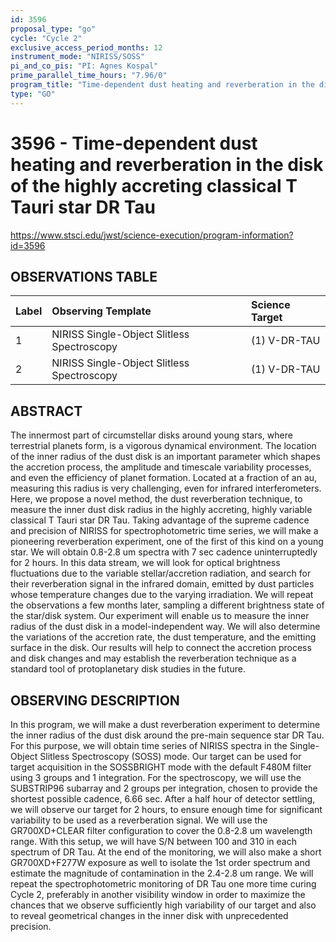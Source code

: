 ```yaml
---
id: 3596
proposal_type: "go"
cycle: "Cycle 2"
exclusive_access_period_months: 12
instrument_mode: "NIRISS/SOSS"
pi_and_co_pis: "PI: Agnes Kospal"
prime_parallel_time_hours: "7.96/0"
program_title: "Time-dependent dust heating and reverberation in the disk of the highly accreting classical T Tauri star DR Tau"
type: "GO"
---
```

# 3596 - Time-dependent dust heating and reverberation in the disk of the highly accreting classical T Tauri star DR Tau
https://www.stsci.edu/jwst/science-execution/program-information?id=3596
## OBSERVATIONS TABLE
| Label | Observing Template                     | Science Target |
| :---- | :------------------------------------- | :------------- |
| 1     | NIRISS Single-Object Slitless Spectroscopy | (1) V-DR-TAU   |
| 2     | NIRISS Single-Object Slitless Spectroscopy | (1) V-DR-TAU   |

## ABSTRACT

The innermost part of circumstellar disks around young stars, where terrestrial planets form, is a vigorous dynamical environment. The location of the inner radius of the dust disk is an important parameter which shapes the accretion process, the amplitude and timescale variability processes, and even the efficiency of planet formation. Located at a fraction of an au, measuring this radius is very challenging, even for infrared interferometers. Here, we propose a novel method, the dust reverberation technique, to measure the inner dust disk radius in the highly accreting, highly variable classical T Tauri star DR Tau. Taking advantage of the supreme cadence and precision of NIRISS for spectrophotometric time series, we will make a pioneering reverberation experiment, one of the first of this kind on a young star. We will obtain 0.8-2.8 um spectra with 7 sec cadence uninterruptedly for 2 hours. In this data stream, we will look for optical brightness fluctuations due to the variable stellar/accretion radiation, and search for their reverberation signal in the infrared domain, emitted by dust particles whose temperature changes due to the varying irradiation. We will repeat the observations a few months later, sampling a different brightness state of the star/disk system. Our experiment will enable us to measure the inner radius of the dust disk in a model-independent way. We will also determine the variations of the accretion rate, the dust temperature, and the emitting surface in the disk. Our results will help to connect the accretion process and disk changes and may establish the reverberation technique as a standard tool of protoplanetary disk studies in the future.

## OBSERVING DESCRIPTION

In this program, we will make a dust reverberation experiment to determine the inner radius of the dust disk around the pre-main sequence star DR Tau. For this purpose, we will obtain time series of NIRISS spectra in the Single-Object Slitless Spectroscopy (SOSS) mode. Our target can be used for target acquisition in the SOSSBRIGHT mode with the default F480M filter using 3 groups and 1 integration. For the spectroscopy, we will use the SUBSTRIP96 subarray and 2 groups per integration, chosen to provide the shortest possible cadence, 6.66 sec. After a half hour of detector settling, we will observe our target for 2 hours, to ensure enough time for significant variability to be used as a reverberation signal. We will use the GR700XD+CLEAR filter configuration to cover the 0.8-2.8 um wavelength range. With this setup, we will have S/N between 100 and 310 in each spectrum of DR Tau. At the end of the monitoring, we will also make a short GR700XD+F277W exposure as well to isolate the 1st order spectrum and estimate the magnitude of contamination in the 2.4-2.8 um range. We will repeat the spectrophotometric monitoring of DR Tau one more time curing Cycle 2, preferably in another visibility window in order to maximize the chances that we observe sufficiently high variability of our target and also to reveal geometrical changes in the inner disk with unprecedented precision.